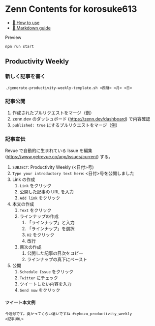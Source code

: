 # Zenn Contents for korosuke613

* [📘 How to use](https://zenn.dev/zenn/articles/zenn-cli-guide)
* [📘 Markdown guide](https://zenn.dev/zenn/articles/markdown-guide)

Preview
```
npm run start
```

## Productivity Weekly
### 新しく記事を書く
```
./generate-productivity-weekly-template.sh <西暦> <月> <日>
```

### 記事公開
1. 作成されたプルリクエストをマージ（[例](https://github.com/korosuke613/zenn-articles/pull/199)）
2. zenn.dev のダッシュボード (https://zenn.dev/dashboard) で内容確認
3. `published: true` にするプルリクエストをマージ（[例](https://github.com/korosuke613/zenn-articles/pull/200)）

### 記事宣伝
Revue で自動的に生まれている Issue を編集 (https://www.getrevue.co/app/issues/current) する。

1. `SUBJECT`: Productivity Weekly (<日付>号)
2. `Type your introductory text here`: <日付>号を公開しました
3. Link の作成
   1. `Link` をクリック
   2. 公開した記事の URL を入力
   3. `Add link` をクリック
4. 本文の作成
   1. `Text` をクリック
   2. ラインナップの作成
      1. 「ラインナップ」と入力
      2. 「ラインナップ」を選択
      3. `H2` をクリック
      4. 改行
   3. 目次の作成
      1. 公開した記事の目次をコピー
      2. ラインナップの真下にペースト
5. 公開
   1. `Schedule Issue` をクリック
   2. `Twitter` にチェック
   3. ツイートしたい内容を入力
   4. `Send now` をクリック

#### ツイート本文例   
```
今週号です。夏かってくらい暑いですね #cybozu_productivity_weekly
<記事URL>
```
